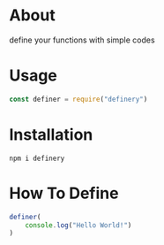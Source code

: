 # About

define your functions with simple codes

# Usage

```js
const definer = require("definery")
```

# Installation
```
npm i definery
```

# How To Define
```js
definer(
    console.log("Hello World!")
)
```